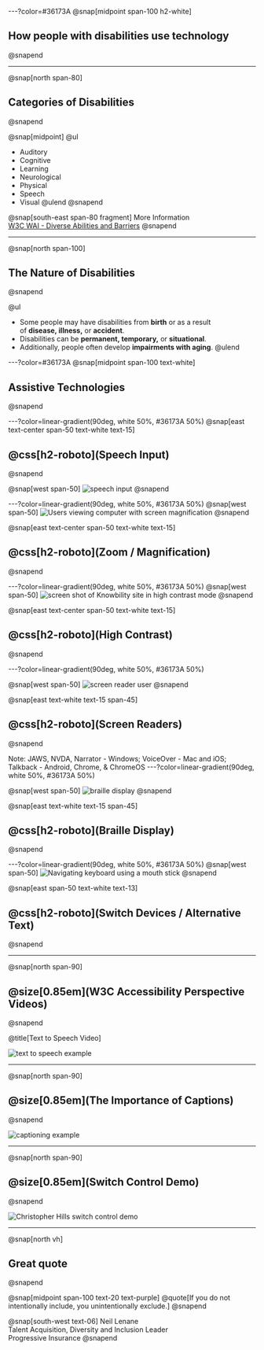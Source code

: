 ---?color=#36173A
@snap[midpoint span-100 h2-white]
## How people with disabilities use technology
@snapend

---
@snap[north span-80]
## Categories of Disabilities
@snapend

@snap[midpoint]
@ul
- Auditory
- Cognitive
- Learning
- Neurological
- Physical
- Speech
- Visual
@ulend
@snapend

@snap[south-east span-80 fragment]
More Information<br>[W3C WAI - Diverse Abilities and Barriers](https://www.w3.org/WAI/people-use-web/abilities-barriers/)
@snapend


---
@snap[north span-100]
## The Nature of Disabilities
@snapend


@ul
- Some people may have disabilities from **birth** or as a result of **disease, illness,** or **accident**.
- Disabilities can be **permanent, temporary,** or **situational**.
- Additionally, people often develop **impairments with aging**.
@ulend

---?color=#36173A
@snap[midpoint span-100 text-white]
## Assistive Technologies
@snapend

---?color=linear-gradient(90deg, white 50%, #36173A 50%)
@snap[east text-center span-50 text-white text-15]
## @css[h2-roboto](Speech Input)
@snapend

@snap[west span-50]
![speech input](/common/howPWDUseTech/img/introduction-3616867_1280.png)
@snapend



---?color=linear-gradient(90deg, white 50%, #36173A 50%)
@snap[west span-50]
![Users viewing computer with screen magnification](/common/howPWDUseTech/img/magnificationUsers.png)
@snapend

@snap[east text-center span-50 text-white text-15]
## @css[h2-roboto](Zoom / Magnification)
@snapend

---?color=linear-gradient(90deg, white 50%, #36173A 50%)
@snap[west span-50]
![screen shot of Knowbility site in high contrast mode](/common/howPWDUseTech/img/highContrast.png)
@snapend

@snap[east text-center span-50 text-white text-15]
## @css[h2-roboto](High Contrast)
@snapend

---?color=linear-gradient(90deg, white 50%, #36173A 50%)

@snap[west span-50]
![screen reader user](/common/howPWDUseTech/img/screenReaderUser.png)
@snapend

@snap[east text-white text-15 span-45]
## @css[h2-roboto](Screen Readers)
@snapend

Note: JAWS, NVDA, Narrator - Windows; VoiceOver - Mac and iOS; Talkback - Android, Chrome, & ChromeOS
---?color=linear-gradient(90deg, white 50%, #36173A 50%)

@snap[west span-50]
![braille display](/common/howPWDUseTech/img/1024px-Refreshable_Braille_display_2010_0123.jpeg)
@snapend

@snap[east text-white text-15 span-45]
## @css[h2-roboto](Braille Display)
@snapend

---?color=linear-gradient(90deg, white 50%, #36173A 50%)
@snap[west span-50]
![Navigating keyboard using a mouth stick](/common/howPWDUseTech/img/mouthStick.png)
@snapend

@snap[east span-50 text-white text-13]
## @css[h2-roboto](Switch Devices / Alternative Text)
@snapend

---

@snap[north span-90]
## @size[0.85em](W3C Accessibility Perspective Videos)
@snapend

@title[Text to Speech Video]

![text to speech example](https://www.youtube.com/embed/8Rn5pXCdZWU)

---

@snap[north span-90]
## @size[0.85em](The Importance of Captions)
@snapend


![captioning example](https://www.youtube.com/embed/33krnU_juFE)



---

@snap[north span-90]
## @size[0.85em](Switch Control Demo)
@snapend


![Christopher Hills switch control demo](https://www.youtube.com/embed/GQKEE9nI1lk)

---

@snap[north vh]
## Great quote
@snapend

@snap[midpoint span-100 text-20 text-purple]
@quote[If you do not intentionally include, you unintentionally exclude.]
@snapend

@snap[south-west text-06]
Neil Lenane<br>Talent Acquisition, Diversity and Inclusion Leader<br>Progressive Insurance
@snapend